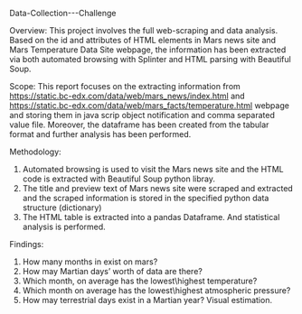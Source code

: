  Data-Collection---Challenge
 
 Overview:
This project involves the full web-scraping and data analysis. Based on the id and attributes of HTML elements in Mars news site and Mars Temperature Data Site webpage, the information has been extracted via both automated browsing with Splinter and HTML parsing with Beautiful Soup. 

Scope: 
This report focuses on the extracting information from https://static.bc-edx.com/data/web/mars_news/index.html and https://static.bc-edx.com/data/web/mars_facts/temperature.html webpage and storing them in java scrip object notification and comma separated value file. Moreover, the dataframe has been created from the tabular format and further analysis has been performed. 

Methodology:
1.	Automated browsing is used to visit the Mars news site and the HTML code is extracted with Beautiful Soup python libray.
2.	The title and preview text of Mars news site were scraped and extracted and the scraped information is stored in the specified python data structure (dictionary)
3.	The HTML table is extracted into a pandas Dataframe. And statistical analysis is performed. 

Findings:
1.	How many months in exist on mars?
2.	How may Martian days’ worth of data are there?
3.	Which month, on average has the lowest\highest temperature?
4.	Which month on average has the lowest\highest atmospheric pressure?
5.	How may terrestrial days exist in a Martian year? Visual estimation. 
